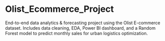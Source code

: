 # Olist_Ecommerce_Project
End-to-end data analytics &amp; forecasting project using the Olist E-commerce dataset. Includes data cleaning, EDA, Power BI dashboard, and a Random Forest model to predict monthly sales for urban logistics optimization.
